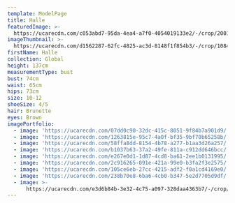 ```yaml
---
template: ModelPage
title: Halle
featuredImage: >-
  https://ucarecdn.com/c053abd7-95da-4ea4-a7f0-4054019133e2/-/crop/2001x1082/0,530/-/preview/
imageThumbnail: >-
  https://ucarecdn.com/d1562287-62fc-4825-ac3d-8148f1f854b3/-/crop/1084x1305/209,289/-/preview/
firstName: Halle
collection: Global
height: 137cm
measurementType: bust
bust: 74cm
waist: 65cm
hips: 73cm
size: 10-12
shoeSize: 4/5
hair: Brunette
eyes: Brown
imagePortfolio:
  - image: 'https://ucarecdn.com/07dd0c90-32dc-415c-8051-9f84b7a901d9/'
  - image: 'https://ucarecdn.com/1263815e-95c7-4a0f-bf35-9bf70b65258b/'
  - image: 'https://ucarecdn.com/58ffa8dd-8154-4b78-a277-b1aa3d26a257/'
  - image: 'https://ucarecdn.com/b1037b63-37a2-49fe-811a-c912dd646bcc/'
  - image: 'https://ucarecdn.com/e267e0d1-1d87-4cd8-ba61-2ee1b0131995/'
  - image: 'https://ucarecdn.com/2c916265-091e-421a-99e0-b3fa2f3e2575/'
  - image: 'https://ucarecdn.com/105ce6eb-27cc-4215-adf2-f0a1cd4169e0/'
  - image: 'https://ucarecdn.com/238b70e8-6ba6-4cb0-b347-5e2d7705d9df/'
  - image: >-
      https://ucarecdn.com/e3d6b84b-3e32-4c75-a097-328daa4363b7/-/crop/1034x1392/848,907/-/preview/
---
```


